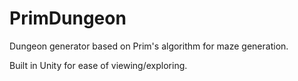 # PrimDungeon
Dungeon generator based on Prim's algorithm for maze generation.

Built in Unity for ease of viewing/exploring.
